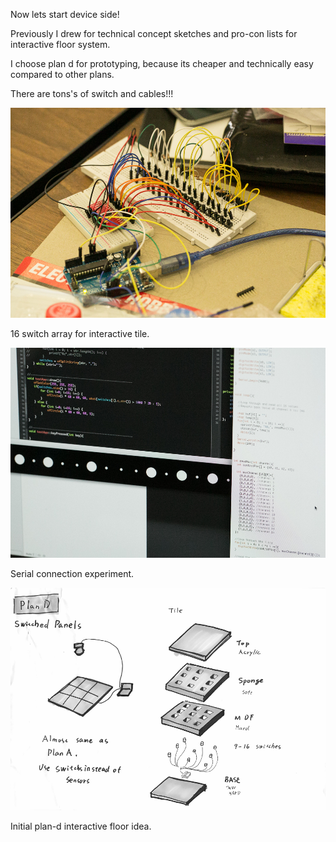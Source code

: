 Now lets start device side!

Previously I drew for technical concept sketches and pro-con lists for interactive floor system.

I choose plan d for prototyping, because its cheaper and technically easy compared to other plans.

There are tons's of switch and cables!!!



![Floor Switch Study](../project_images/sketches/sketch_027.jpg?raw=true "Example Image")

16 switch array for interactive tile.


![OpenFrameworks Integration](../project_images/sketches/sketch_028.jpg?raw=true "Example Image")

Serial connection experiment.

![Plan D](../project_images/sketches/sketch_020_plan_d.png?raw=true "Example Image")

Initial plan-d interactive floor idea.
